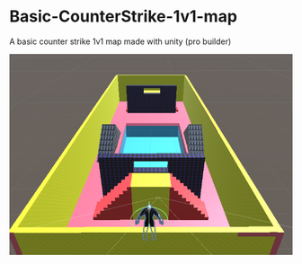 # Basic-CounterStrike-1v1-map
A basic counter strike 1v1 map made with unity (pro builder)

![Image of the map](https://github.com/AniketSindhu/Basic-CounterStrike-1v1-map/blob/master/sample.png)
